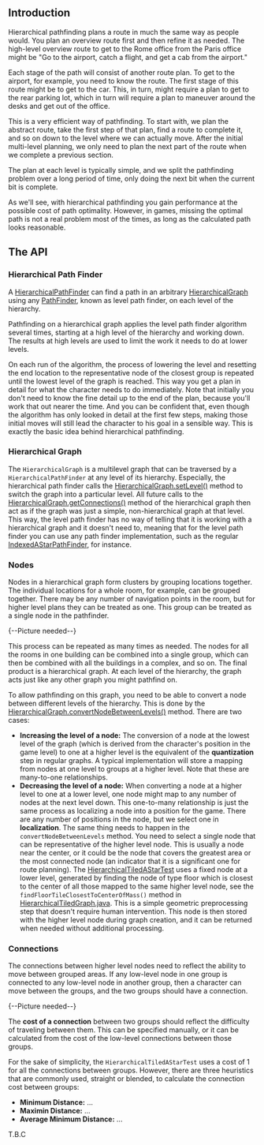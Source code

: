 ## Introduction ##
Hierarchical pathfinding plans a route in much the same way as people would. You plan an overview route first and then refine it as needed. The high-level overview route to get to the Rome office from the Paris office might be "Go to the airport, catch a flight, and get a cab from the airport." 

Each stage of the path will consist of another route plan. To get to the airport, for example, you need to know the route. The first stage of this route might be to get to the car. This, in turn, might require a plan to get to the rear parking lot, which in turn will require a plan to maneuver around the desks and get out of the office.

This is a very efficient way of pathfinding. To start with, we plan the abstract route, take the first step of that plan, find a route to complete it, and so on down to the level where we can actually move. After the initial multi-level planning, we only need to plan the next part of the route when we complete a previous section.

The plan at each level is typically simple, and we split the pathfinding problem over a long period of time, only doing the next bit when the current bit is complete.

As we'll see, with hierarchical pathfinding you gain performance at the possible cost of path optimality. However, in games, missing the optimal path is not a real problem most of the times, as long as the calculated path looks reasonable.

## The API ##
### Hierarchical Path Finder ###
A [HierarchicalPathFinder](https://github.com/libgdx/gdx-ai/blob/master/tests/src/com/badlogic/gdx/ai/pfa/HierarchicalPathFinder.html) can find a path in an arbitrary [HierarchicalGraph](https://github.com/libgdx/gdx-ai/blob/master/tests/src/com/badlogic/gdx/ai/pfa/HierarchicalGraph.html) using any [PathFinder](https://github.com/libgdx/gdx-ai/blob/master/tests/src/com/badlogic/gdx/ai/pfa/PathFinder.html), known as level path finder, on each level of the hierarchy.

Pathfinding on a hierarchical graph applies the level path finder algorithm several times, starting at a high level of the hierarchy and working down. The results at high levels are used to limit the work it needs to do at lower levels.

On each run of the algorithm, the process of lowering the level and resetting the end location to the representative node of the closest group is repeated until the lowest level of the graph is reached. This way you get a plan in detail for what the character needs to do immediately. Note that initially you don't need to know the fine detail up to the end of the plan, because you'll work that out nearer the time. And you can be confident that, even though the algorithm has only looked in detail at the first few steps, making those initial moves will still lead the character to his goal in a sensible way. This is exactly the basic idea behind hierarchical pathfinding.

### Hierarchical Graph ###
The `HierarchicalGraph` is a multilevel graph that can be traversed by a `HierarchicalPathFinder` at any level of its hierarchy. Especially, the hierarchical path finder calls the [HierarchicalGraph.setLevel()](https://github.com/libgdx/gdx-ai/blob/master/tests/src/com/badlogic/gdx/ai/pfa/HierarchicalGraph.html#setLevel-int-) method to switch the graph into a particular level. All future calls to the [HierarchicalGraph.getConnections()](https://github.com/libgdx/gdx-ai/blob/master/tests/src/com/badlogic/gdx/ai/pfa/HierarchicalGraph.html#getConnections-Object-) method of the hierarchical graph then act as if the graph was just a simple, non-hierarchical graph at that level. This way, the level path finder has no way of telling that it is working with a hierarchical graph and it doesn't need to, meaning that for the level path finder you can use any path finder implementation, such as the regular [IndexedAStarPathFinder](https://github.com/libgdx/gdx-ai/blob/master/tests/src/com/badlogic/gdx/ai/pfa/indexed/IndexedAStarPathFinder.html), for instance.

### Nodes ###
Nodes in a hierarchical graph form clusters by grouping locations together. The individual locations for a whole
room, for example, can be grouped together. There may be any number of navigation points in the room, but for higher level plans they can be treated as one. This group can be treated as a single node in the pathfinder.

{--Picture needed--}

This process can be repeated as many times as needed. The nodes for all the rooms in one building can be combined into a single group, which can then be combined with all the buildings in a complex, and so on. The final product is a hierarchical graph. At each level of the hierarchy, the graph acts just like any other graph you might pathfind on.

To allow pathfinding on this graph, you need to be able to convert a node between different levels of the hierarchy. This is done by the [HierarchicalGraph.convertNodeBetweenLevels()](https://github.com/libgdx/gdx-ai/blob/master/tests/src/com/badlogic/gdx/ai/pfa/HierarchicalGraph.html#convertNodeBetweenLevels-int-Object-int-) method. There are two cases:
- **Increasing the level of a node:** The conversion of a node at the lowest level of the graph (which is derived from the character's position in the game level) to one at a higher level is the equivalent of the **quantization** step in regular graphs. A typical implementation will store a mapping from nodes at one level to groups at a higher level. Note that these are many-to-one relationships.
- **Decreasing the level of a node:** When converting a node at a higher level to one at a lower level, one node might map to any number of nodes at the next level down. This one-to-many relationship is just the same process as localizing a node into a position for the game. There are any number of positions in the node, but we select one in **localization**. The same thing needs to happen in the `convertNodeBetweenLevels` method. You need to select a single node that can be representative of the higher level node. This is usually a node near the center, or it could be the node that covers the greatest area or the most connected node (an indicator that it is a significant one for route
planning). The [HierarchicalTiledAStarTest](https://github.com/libgdx/gdx-ai/blob/master/tests/src/com/badlogic/gdx/ai/tests/pfa/tests/HierarchicalTiledAStarTest.java) uses a fixed node at a lower level, generated by finding the node of type floor which is closest to the center of all those mapped to the same higher level node, see the `findFloorTileClosestToCenterOfMass()` method in [HierarchicalTiledGraph.java](https://github.com/libgdx/gdx-ai/blob/master/tests/src/com/badlogic/gdx/ai/tests/pfa/tests/tiled/hrchy/HierarchicalTiledGraph.java). This is a simple geometric preprocessing step that doesn't require human intervention. This node is then stored with the higher level node during graph creation, and it can be returned when needed without additional processing.

### Connections ###
The connections between higher level
nodes need to reflect the ability to move between grouped areas. If any low-level node in one group is connected to any low-level node in another group, then a character can move between the groups, and the two groups should have a connection.

{--Picture needed--}

The **cost of a connection** between two groups should reflect the difficulty of traveling between them. This can be specified manually, or it can be calculated from the cost of the low-level connections between those groups.

For the sake of simplicity, the `HierarchicalTiledAStarTest` uses a cost of 1 for all the connections between groups.
However, there are three heuristics that are commonly used, straight or blended, to calculate the connection
cost between groups:
- **Minimum Distance:** ...
- **Maximin Distance:** ...
- **Average Minimum Distance:** ...

T.B.C


